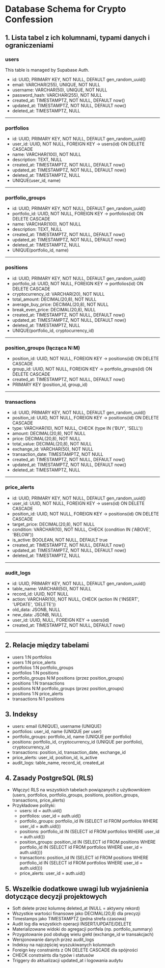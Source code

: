 # Database Schema for Crypto Confession

## 1. Lista tabel z ich kolumnami, typami danych i ograniczeniami

### users

This table is managed by Supabase Auth.

- id: UUID, PRIMARY KEY, NOT NULL, DEFAULT gen_random_uuid()
- email: VARCHAR(255), UNIQUE, NOT NULL
- username: VARCHAR(50), UNIQUE, NOT NULL
- password_hash: VARCHAR(255), NOT NULL
- created_at: TIMESTAMPTZ, NOT NULL, DEFAULT now()
- updated_at: TIMESTAMPTZ, NOT NULL, DEFAULT now()
- deleted_at: TIMESTAMPTZ, NULL

---

### portfolios

- id: UUID, PRIMARY KEY, NOT NULL, DEFAULT gen_random_uuid()
- user_id: UUID, NOT NULL, FOREIGN KEY → users(id) ON DELETE CASCADE
- name: VARCHAR(100), NOT NULL
- description: TEXT, NULL
- created_at: TIMESTAMPTZ, NOT NULL, DEFAULT now()
- updated_at: TIMESTAMPTZ, NOT NULL, DEFAULT now()
- deleted_at: TIMESTAMPTZ, NULL
- UNIQUE(user_id, name)

---

### portfolio_groups

- id: UUID, PRIMARY KEY, NOT NULL, DEFAULT gen_random_uuid()
- portfolio_id: UUID, NOT NULL, FOREIGN KEY → portfolios(id) ON DELETE CASCADE
- name: VARCHAR(100), NOT NULL
- description: TEXT, NULL
- created_at: TIMESTAMPTZ, NOT NULL, DEFAULT now()
- updated_at: TIMESTAMPTZ, NOT NULL, DEFAULT now()
- deleted_at: TIMESTAMPTZ, NULL
- UNIQUE(portfolio_id, name)

---

### positions

- id: UUID, PRIMARY KEY, NOT NULL, DEFAULT gen_random_uuid()
- portfolio_id: UUID, NOT NULL, FOREIGN KEY → portfolios(id) ON DELETE CASCADE
- cryptocurrency_id: VARCHAR(20), NOT NULL
- total_amount: DECIMAL(20,8), NOT NULL
- average_buy_price: DECIMAL(20,8), NOT NULL
- break_even_price: DECIMAL(20,8), NULL
- created_at: TIMESTAMPTZ, NOT NULL, DEFAULT now()
- updated_at: TIMESTAMPTZ, NOT NULL, DEFAULT now()
- deleted_at: TIMESTAMPTZ, NULL
- UNIQUE(portfolio_id, cryptocurrency_id)

---

### position_groups (łącząca N:M)

- position_id: UUID, NOT NULL, FOREIGN KEY → positions(id) ON DELETE CASCADE
- group_id: UUID, NOT NULL, FOREIGN KEY → portfolio_groups(id) ON DELETE CASCADE
- created_at: TIMESTAMPTZ, NOT NULL, DEFAULT now()
- PRIMARY KEY (position_id, group_id)

---

### transactions

- id: UUID, PRIMARY KEY, NOT NULL, DEFAULT gen_random_uuid()
- position_id: UUID, NOT NULL, FOREIGN KEY → positions(id) ON DELETE CASCADE
- type: VARCHAR(10), NOT NULL, CHECK (type IN ('BUY', 'SELL'))
- amount: DECIMAL(20,8), NOT NULL
- price: DECIMAL(20,8), NOT NULL
- total_value: DECIMAL(20,8), NOT NULL
- exchange_id: VARCHAR(50), NOT NULL
- transaction_date: TIMESTAMPTZ, NOT NULL
- created_at: TIMESTAMPTZ, NOT NULL, DEFAULT now()
- updated_at: TIMESTAMPTZ, NOT NULL, DEFAULT now()
- deleted_at: TIMESTAMPTZ, NULL

---

### price_alerts

- id: UUID, PRIMARY KEY, NOT NULL, DEFAULT gen_random_uuid()
- user_id: UUID, NOT NULL, FOREIGN KEY → users(id) ON DELETE CASCADE
- position_id: UUID, NOT NULL, FOREIGN KEY → positions(id) ON DELETE CASCADE
- target_price: DECIMAL(20,8), NOT NULL
- condition: VARCHAR(10), NOT NULL, CHECK (condition IN ('ABOVE', 'BELOW'))
- is_active: BOOLEAN, NOT NULL, DEFAULT true
- created_at: TIMESTAMPTZ, NOT NULL, DEFAULT now()
- updated_at: TIMESTAMPTZ, NOT NULL, DEFAULT now()
- deleted_at: TIMESTAMPTZ, NULL

---

### audit_logs

- id: UUID, PRIMARY KEY, NOT NULL, DEFAULT gen_random_uuid()
- table_name: VARCHAR(50), NOT NULL
- record_id: UUID, NOT NULL
- action: VARCHAR(10), NOT NULL, CHECK (action IN ('INSERT', 'UPDATE', 'DELETE'))
- old_data: JSONB, NULL
- new_data: JSONB, NULL
- user_id: UUID, NULL, FOREIGN KEY → users(id)
- created_at: TIMESTAMPTZ, NOT NULL, DEFAULT now()

---

## 2. Relacje między tabelami

- users 1:N portfolios
- users 1:N price_alerts
- portfolios 1:N portfolio_groups
- portfolios 1:N positions
- portfolio_groups N:M positions (przez position_groups)
- positions 1:N transactions
- positions N:M portfolio_groups (przez position_groups)
- positions 1:N price_alerts
- transactions N:1 positions

## 3. Indeksy

- users: email (UNIQUE), username (UNIQUE)
- portfolios: user_id, name (UNIQUE per user)
- portfolio_groups: portfolio_id, name (UNIQUE per portfolio)
- positions: portfolio_id, cryptocurrency_id (UNIQUE per portfolio), cryptocurrency_id
- transactions: position_id, transaction_date, exchange_id
- price_alerts: user_id, position_id, is_active
- audit_logs: table_name, record_id, created_at

## 4. Zasady PostgreSQL (RLS)

- Włączyć RLS na wszystkich tabelach powiązanych z użytkownikiem (users, portfolios, portfolio_groups, positions, position_groups, transactions, price_alerts)
- Przykładowe polityki:
  - users: id = auth.uid()
  - portfolios: user_id = auth.uid()
  - portfolio_groups: portfolio_id IN (SELECT id FROM portfolios WHERE user_id = auth.uid())
  - positions: portfolio_id IN (SELECT id FROM portfolios WHERE user_id = auth.uid())
  - position_groups: position_id IN (SELECT id FROM positions WHERE portfolio_id IN (SELECT id FROM portfolios WHERE user_id = auth.uid()))
  - transactions: position_id IN (SELECT id FROM positions WHERE portfolio_id IN (SELECT id FROM portfolios WHERE user_id = auth.uid()))
  - price_alerts: user_id = auth.uid()

## 5. Wszelkie dodatkowe uwagi lub wyjaśnienia dotyczące decyzji projektowych

- Soft delete przez kolumnę deleted_at (NULL = aktywny rekord)
- Wszystkie wartości finansowe jako DECIMAL(20,8) dla precyzji
- Timestamps jako TIMESTAMPTZ (jedna strefa czasowa)
- Audit log dla wszystkich operacji INSERT/UPDATE/DELETE
- Materializowane widoki do agregacji portfela (np. portfolio_summary)
- Przygotowanie pod obsługę wielu giełd (exchange_id w transakcjach)
- Wersjonowanie danych przez audit_logs
- Indeksy na najczęściej wyszukiwanych kolumnach
- Foreign key constraints z ON DELETE CASCADE dla spójności
- CHECK constraints dla typów i statusów
- Triggery do aktualizacji updated_at i logowania audytu

